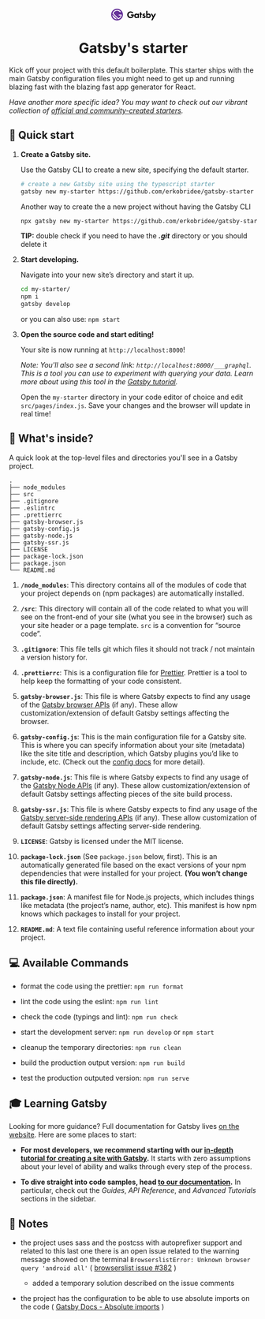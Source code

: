 <p align="center">
  <a href="https://www.gatsbyjs.org">
    <svg width="5.6875rem" height="1.5rem" viewBox="0 0 106 28" class="css-etwj4y"><g fill="#000000"><path d="M62.9,12h2.8v10h-2.8v-1.3c-1,1.5-2.3,1.6-3.1,1.6c-3.1,0-5.1-2.4-5.1-5.3c0-3,2-5.3,4.9-5.3c0.8,0,2.3,0.1,3.2,1.6V12z M57.7,17c0,1.6,1.1,2.8,2.8,2.8c1.6,0,2.8-1.2,2.8-2.8c0-1.6-1.1-2.8-2.8-2.8C58.9,14.2,57.7,15.4,57.7,17z"></path><path d="M71.2,14.4V22h-2.8v-7.6h-1.1V12h1.1V8.6h2.8V12h1.9v2.4H71.2z"></path><path d="M79.7,14.4c-0.7-0.6-1.3-0.7-1.6-0.7c-0.7,0-1.1,0.3-1.1,0.8c0,0.3,0.1,0.6,0.9,0.9l0.7,0.2c0.8,0.3,2,0.6,2.5,1.4 c0.3,0.4,0.5,1,0.5,1.7c0,0.9-0.3,1.8-1.1,2.5c-0.8,0.7-1.8,1.1-3,1.1c-2.1,0-3.2-1-3.9-1.7l1.5-1.7c0.6,0.6,1.4,1.2,2.2,1.2 c0.8,0,1.4-0.4,1.4-1.1c0-0.6-0.5-0.9-0.9-1l-0.6-0.2c-0.7-0.3-1.5-0.6-2.1-1.2c-0.5-0.5-0.8-1.1-0.8-1.9c0-1,0.5-1.8,1-2.3 c0.8-0.6,1.8-0.7,2.6-0.7c0.7,0,1.9,0.1,3.2,1.1L79.7,14.4z"></path><path d="M85.8,13.3c1-1.4,2.4-1.6,3.2-1.6c2.9,0,4.9,2.3,4.9,5.3c0,3-2,5.3-5,5.3c-0.6,0-2.1-0.1-3.2-1.6V22H83V5.2h2.8V13.3z M85.5,17c0,1.6,1.1,2.8,2.8,2.8c1.6,0,2.8-1.2,2.8-2.8c0-1.6-1.1-2.8-2.8-2.8C86.6,14.2,85.5,15.4,85.5,17z"></path><path d="M98.5,20.5L93.7,12H97l3.1,5.7l2.8-5.7h3.2l-8,15.3h-3.2L98.5,20.5z"></path><path d="M54,13.7h-2.8c0,0-4.2,0-4.2,0v2.8h3.7c-0.6,1.9-2,3.2-4.6,3.2c-2.9,0-5-2.4-5-5.3S43.1,9,46,9c1.6,0,3.2,0.8,4.2,2.1 l2.3-1.5C51,7.5,48.6,6.3,46,6.3c-4.4,0-8,3.6-8,8.1s3.4,8.1,8,8.1s8-3.6,8-8.1C54.1,14.1,54,13.9,54,13.7z"></path></g><g><g fill="#ffffff"><path d="M25,14h-7v2h4.8c-0.7,3-2.9,5.5-5.8,6.5L5.5,11c1.2-3.5,4.6-6,8.5-6c3,0,5.7,1.5,7.4,3.8l1.5-1.3 C20.9,4.8,17.7,3,14,3C8.8,3,4.4,6.7,3.3,11.6l13.2,13.2C21.3,23.6,25,19.2,25,14z"></path><path d="M3,14.1c0,2.8,1.1,5.5,3.2,7.6c2.1,2.1,4.9,3.2,7.6,3.2L3,14.1z"></path></g><path d="M14,0C6.3,0,0,6.3,0,14s6.3,14,14,14s14-6.3,14-14S21.7,0,14,0z M6.2,21.8c-2.1-2.1-3.2-4.9-3.2-7.6L13.9,25 C11.1,24.9,8.3,23.9,6.2,21.8z M16.4,24.7L3.3,11.6C4.4,6.7,8.8,3,14,3c3.7,0,6.9,1.8,8.9,4.5l-1.5,1.3C19.7,6.5,17,5,14,5 c-3.9,0-7.2,2.5-8.5,6L17,22.5c2.9-1,5.1-3.5,5.8-6.5H18v-2h7C25,19.2,21.3,23.6,16.4,24.7z" fill="#663399"></path></g></svg>
  </a>
</p>
<h1 align="center">
  Gatsby's starter
</h1>

Kick off your project with this default boilerplate. This starter ships with the main Gatsby configuration files you might need to get up and running blazing fast with the blazing fast app generator for React.

_Have another more specific idea? You may want to check out our vibrant collection of [official and community-created starters](https://www.gatsbyjs.org/docs/gatsby-starters/)._

## 🚀 Quick start

1.  **Create a Gatsby site.**

    Use the Gatsby CLI to create a new site, specifying the default starter.

    ```sh
    # create a new Gatsby site using the typescript starter
    gatsby new my-starter https://github.com/erkobridee/gatsby-starter
    ```

    Another way to create the a new project without having the Gatsby CLI

    ```sh
    npx gatsby new my-starter https://github.com/erkobridee/gatsby-starter
    ```

    **TIP:** double check if you need to have the _**.git**_ directory or you should delete it

1.  **Start developing.**

    Navigate into your new site’s directory and start it up.

    ```sh
    cd my-starter/
    npm i
    gatsby develop
    ```

    or you can also use: `npm start`

1.  **Open the source code and start editing!**

    Your site is now running at `http://localhost:8000`!

    _Note: You'll also see a second link: _`http://localhost:8000/___graphql`_. This is a tool you can use to experiment with querying your data. Learn more about using this tool in the [Gatsby tutorial](https://www.gatsbyjs.org/tutorial/part-five/#introducing-graphiql)._

    Open the `my-starter` directory in your code editor of choice and edit `src/pages/index.js`. Save your changes and the browser will update in real time!

## 🧐 What's inside?

A quick look at the top-level files and directories you'll see in a Gatsby project.

    .
    ├── node_modules
    ├── src
    ├── .gitignore
    ├── .eslintrc
    ├── .prettierrc
    ├── gatsby-browser.js
    ├── gatsby-config.js
    ├── gatsby-node.js
    ├── gatsby-ssr.js
    ├── LICENSE
    ├── package-lock.json
    ├── package.json
    └── README.md

1.  **`/node_modules`**: This directory contains all of the modules of code that your project depends on (npm packages) are automatically installed.

2.  **`/src`**: This directory will contain all of the code related to what you will see on the front-end of your site (what you see in the browser) such as your site header or a page template. `src` is a convention for “source code”.

3.  **`.gitignore`**: This file tells git which files it should not track / not maintain a version history for.

4.  **`.prettierrc`**: This is a configuration file for [Prettier](https://prettier.io/). Prettier is a tool to help keep the formatting of your code consistent.

5.  **`gatsby-browser.js`**: This file is where Gatsby expects to find any usage of the [Gatsby browser APIs](https://www.gatsbyjs.org/docs/browser-apis/) (if any). These allow customization/extension of default Gatsby settings affecting the browser.

6.  **`gatsby-config.js`**: This is the main configuration file for a Gatsby site. This is where you can specify information about your site (metadata) like the site title and description, which Gatsby plugins you’d like to include, etc. (Check out the [config docs](https://www.gatsbyjs.org/docs/gatsby-config/) for more detail).

7.  **`gatsby-node.js`**: This file is where Gatsby expects to find any usage of the [Gatsby Node APIs](https://www.gatsbyjs.org/docs/node-apis/) (if any). These allow customization/extension of default Gatsby settings affecting pieces of the site build process.

8.  **`gatsby-ssr.js`**: This file is where Gatsby expects to find any usage of the [Gatsby server-side rendering APIs](https://www.gatsbyjs.org/docs/ssr-apis/) (if any). These allow customization of default Gatsby settings affecting server-side rendering.

9.  **`LICENSE`**: Gatsby is licensed under the MIT license.

10. **`package-lock.json`** (See `package.json` below, first). This is an automatically generated file based on the exact versions of your npm dependencies that were installed for your project. **(You won’t change this file directly).**

11. **`package.json`**: A manifest file for Node.js projects, which includes things like metadata (the project’s name, author, etc). This manifest is how npm knows which packages to install for your project.

12. **`README.md`**: A text file containing useful reference information about your project.

## 💻 Available Commands

- format the code using the prettier: `npm run format`

- lint the code using the eslint: `npm run lint`

- check the code (typings and lint): `npm run check`

- start the development server: `npm run develop` or `npm start`

- cleanup the temporary directories: `npm run clean`

- build the production output version: `npm run build`

- test the production outputed version: `npm run serve`

## 🎓 Learning Gatsby

Looking for more guidance? Full documentation for Gatsby lives [on the website](https://www.gatsbyjs.org/). Here are some places to start:

- **For most developers, we recommend starting with our [in-depth tutorial for creating a site with Gatsby](https://www.gatsbyjs.org/tutorial/).** It starts with zero assumptions about your level of ability and walks through every step of the process.

- **To dive straight into code samples, head [to our documentation](https://www.gatsbyjs.org/docs/).** In particular, check out the _Guides_, _API Reference_, and _Advanced Tutorials_ sections in the sidebar.

## 📝 Notes

- the project uses sass and the postcss with autoprefixer support and related to this last one there is an open issue related to the warning message showed on the terminal `BrowserslistError: Unknown browser query 'android all'` ( [browserslist issue #382](https://github.com/browserslist/browserslist/issues/382) )

  - added a temporary solution described on the issue comments

- the project has the configuration to be able to use absolute imports on the code ( [Gatsby Docs - Absolute imports](https://www.gatsbyjs.org/docs/add-custom-webpack-config/#absolute-imports) )
